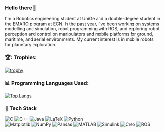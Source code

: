 

### Hello there 🤖
I'm a Robotics engineering student at UniGe and a double-degree student in the EMARO program at ECN. In the past year, I've been working on systems modelling and simulation, robot programming with ROS, and exploring robot perception and control on manipulators and mobile platforms for ground, maritime, and aerial environments. My current interest is in mobile robots for planetary exploration.



<!--
[![Top Langs](https://github-readme-stats.vercel.app/api/top-langs/?username=giorgiodaneri&layout=compact&theme=vision-friendly-dark)](https://github.com/anuraghazra/github-readme-stats)

[![Top Langs](https://github-readme-stats-git-masterrstaa-rickstaa.vercel.app/api/top-langs/?username=giorgiodaneri)](https://github.com/anuraghazra/github-readme-stats)
-->


### 🏆: Trophies:
[![trophy](https://github-profile-trophy.vercel.app/?username=DndrGunnr&theme=onedark)](https://github.com/ryo-ma/github-profile-trophy)

### 📊 Programming Languages Used:
[![Top Langs](https://github-readme-stats.vercel.app/api/top-langs/?username=DndrGunnr&layout=compact&theme=vision-friendly-dark)](https://github.com/anuraghazra/github-readme-stats)

### 🧰 Tech Stack
![C](https://img.shields.io/badge/c-%2300599C.svg?style=for-the-badge&logo=c&logoColor=white) 
![C++](https://img.shields.io/badge/c++-%2300599C.svg?style=for-the-badge&logo=c%2B%2B&logoColor=white) 
![Java](https://img.shields.io/badge/java-%23ED8B00.svg?style=for-the-badge&logo=openjdk&logoColor=white) 
![LaTeX](https://img.shields.io/badge/latex-%23008080.svg?style=for-the-badge&logo=latex&logoColor=white) 
![Python](https://img.shields.io/badge/python-3670A0?style=for-the-badge&logo=python&logoColor=ffdd54)  
![Matplotlib](https://img.shields.io/badge/Matplotlib-%23ffffff.svg?style=for-the-badge&logo=Matplotlib&logoColor=black) 
![NumPy](https://img.shields.io/badge/numpy-%23013243.svg?style=for-the-badge&logo=numpy&logoColor=white) 
![Pandas](https://img.shields.io/badge/pandas-%23150458.svg?style=for-the-badge&logo=pandas&logoColor=white)
![MATLAB](https://img.shields.io/badge/MATLAB-%23FF8200.svg?style=for-the-badge&logo=Mathworks&logoColor=white)
![Simulink](https://img.shields.io/badge/Simulink-%23FF0000.svg?style=for-the-badge&logo=Mathworks&logoColor=white)
![Creo](https://img.shields.io/badge/Creo-%23007ACC.svg?style=for-the-badge&logo=PTC&logoColor=white)
![ROS](https://img.shields.io/badge/ROS-%231A76D2.svg?style=for-the-badge&logo=ROS&logoColor=white)







<!--
**DndrGunnr/DndrGunnr** is a ✨ _special_ ✨ repository because its `README.md` (this file) appears on your GitHub profile.

Here are some ideas to get you started:

- 🔭 I’m currently working on ...
- 🌱 I’m currently learning ...
- 👯 I’m looking to collaborate on ...
- 🤔 I’m looking for help with ...
- 💬 Ask me about ...
- 📫 How to reach me: ...
- 😄 Pronouns: ...
- ⚡ Fun fact: ...
-->
